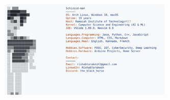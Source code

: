 <a href="https://github.com/Schizoid-man/Schizoid-man">
  <picture>
    <source media="(prefers-color-scheme: dark)" srcset="https://raw.githubusercontent.com/Schizoid-man/Schizoid-man/main/dark_mode.svg">
    <img alt="Schizoid-man's GitHub Profile README" src="https://raw.githubusercontent.com/Schizoid-man/Schizoid-man/main/light_mode.svg">
  </picture>
  </picture>
</a>
